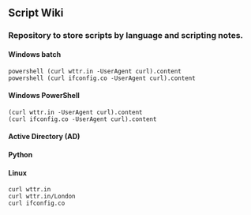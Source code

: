 ## Script Wiki

### Repository to store scripts by language and scripting notes.

#### Windows batch
    powershell (curl wttr.in -UserAgent curl).content
    powershell (curl ifconfig.co -UserAgent curl).content
#### Windows PowerShell
    (curl wttr.in -UserAgent curl).content
    (curl ifconfig.co -UserAgent curl).content
#### Active Directory (AD)
#### Python
#### Linux
    curl wttr.in
    curl wttr.in/London
    curl ifconfig.co
